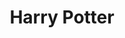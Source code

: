 ---
title: Harry Potter
featured_image_path: /uploads/Harry-Potter-and-the-Cursed-Child.jpg
link: http://www.brooklinebooksmith-shop.com/book/9781338099133
show: true
---